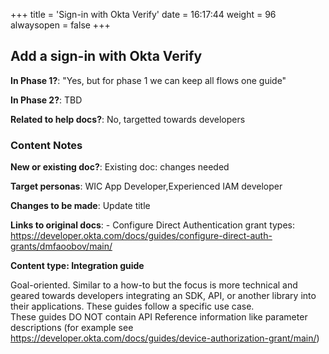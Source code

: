 +++
title = 'Sign-in with Okta Verify'
date = 16:17:44
weight = 96
alwaysopen = false
+++

## Add a sign-in with Okta Verify

**In Phase 1?**: "Yes, but for phase 1 we can keep all flows one guide"

**In Phase 2?**: TBD

**Related to help docs?**: No, targetted towards developers



### Content Notes

**New or existing doc?**: Existing doc: changes needed

**Target personas**: WIC App Developer,Experienced IAM developer

**Changes to be made**: Update title

**Links to original docs**: - Configure Direct Authentication grant types: https://developer.okta.com/docs/guides/configure-direct-auth-grants/dmfaoobov/main/

**Content type: Integration guide**

Goal-oriented. Similar to a how-to but the focus is more technical and geared towards developers integrating an SDK, API, or another library into their applications. 
These guides follow a specific use case.  
These guides DO NOT contain API Reference information like parameter descriptions (for example see https://developer.okta.com/docs/guides/device-authorization-grant/main/)


